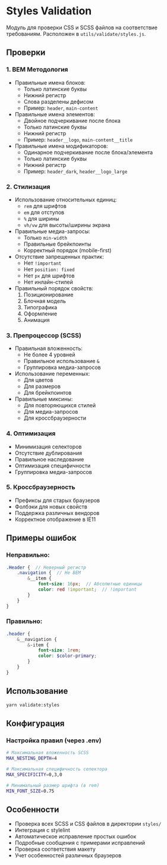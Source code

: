 # Styles Validation

Модуль для проверки CSS и SCSS файлов на соответствие требованиям. Расположен в `utils/validate/styles.js`.

## Проверки

### 1. BEM Методология
- Правильные имена блоков:
  - Только латинские буквы
  - Нижний регистр
  - Слова разделены дефисом
  - Пример: `header`, `main-content`
- Правильные имена элементов:
  - Двойное подчеркивание после блока
  - Только латинские буквы
  - Нижний регистр
  - Пример: `header__logo`, `main-content__title`
- Правильные имена модификаторов:
  - Одинарное подчеркивание после блока/элемента
  - Только латинские буквы
  - Нижний регистр
  - Пример: `header_dark`, `header__logo_large`

### 2. Стилизация
- Использование относительных единиц:
  - `rem` для шрифтов
  - `em` для отступов
  - `%` для ширины
  - `vh/vw` для высоты/ширины экрана
- Правильные медиа-запросы:
  - Только `min-width`
  - Правильные брейкпоинты
  - Корректный порядок (mobile-first)
- Отсутствие запрещенных практик:
  - Нет `!important`
  - Нет `position: fixed`
  - Нет `px` для шрифтов
  - Нет инлайн-стилей
- Правильный порядок свойств:
  1. Позиционирование
  2. Блочная модель
  3. Типографика
  4. Оформление
  5. Анимация

### 3. Препроцессор (SCSS)
- Правильная вложенность:
  - Не более 4 уровней
  - Правильное использование `&`
  - Группировка медиа-запросов
- Использование переменных:
  - Для цветов
  - Для размеров
  - Для брейкпоинтов
- Правильные миксины:
  - Для повторяющихся стилей
  - Для медиа-запросов
  - Для кроссбраузерности

### 4. Оптимизация
- Минимизация селекторов
- Отсутствие дублирования
- Правильное наследование
- Оптимизация специфичности
- Группировка медиа-запросов

### 5. Кроссбраузерность
- Префиксы для старых браузеров
- Фолбэки для новых свойств
- Поддержка различных вендоров
- Корректное отображение в IE11

## Примеры ошибок

### Неправильно:
```scss
.Header {  // Неверный регистр
    .navigation {  // Не BEM
        &__item {
            font-size: 16px;  // Абсолютные единицы
            color: red !important;  // !important
        }
    }
}
```

### Правильно:
```scss
.header {
    &__navigation {
        &-item {
            font-size: 1rem;
            color: $color-primary;
        }
    }
}
```

## Использование

```bash
yarn validate:styles
```

## Конфигурация

### Настройка правил (через .env)
```bash
# Максимальная вложенность SCSS
MAX_NESTING_DEPTH=4

# Максимальная специфичность селектора
MAX_SPECIFICITY=0,3,0

# Минимальный размер шрифта (в rem)
MIN_FONT_SIZE=0.75
```

## Особенности
- Проверка всех SCSS и CSS файлов в директории `styles/`
- Интеграция с stylelint
- Автоматическое исправление простых ошибок
- Подробные сообщения с примерами исправлений
- Проверка соответствия макету
- Учет особенностей различных браузеров 